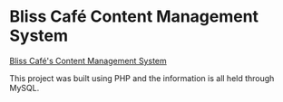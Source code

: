# Bliss Café Content Management System

[Bliss Café's Content Management System](https://elainehuynh.com/BlissCafe/)

This project was built using PHP and the information is all held through MySQL.
